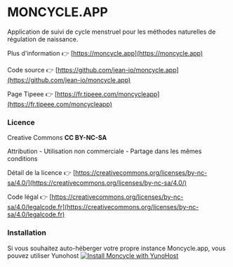 # MONCYCLE.APP

Application de suivi de cycle menstruel pour les méthodes naturelles de régulation de naissance.

Plus d'information 👉 [https://moncycle.app](https://moncycle.app)

Code source 👉 [https://github.com/jean-io/moncycle.app](https://github.com/jean-io/moncycle.app)

Page Tipeee 👉 [https://fr.tipeee.com/moncycleapp](https://fr.tipeee.com/moncycleapp)

### Licence

Creative Commons **CC BY-NC-SA**

Attribution - Utilisation non commerciale - Partage dans les mêmes conditions

Détail de la licence 👉 [https://creativecommons.org/licenses/by-nc-sa/4.0/](https://creativecommons.org/licenses/by-nc-sa/4.0/)

Code légal 👉 [https://creativecommons.org/licenses/by-nc-sa/4.0/legalcode.fr](https://creativecommons.org/licenses/by-nc-sa/4.0/legalcode.fr)

### Installation

Si vous souhaitez auto-héberger votre propre instance Moncycle.app, vous pouvez utiliser Yunohost 
[![Install Moncycle with YunoHost](https://install-app.yunohost.org/install-with-yunohost.svg)](https://install-app.yunohost.org/?app=moncycle)

